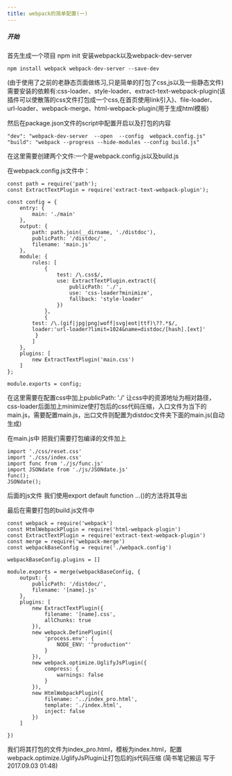 ```yaml
---
title: webpack的简单配置(一)
---
```

##### 开始
首先生成一个项目 npm init
安装webpack以及webpack-dev-server
```
npm install webpack webpack-dev-server --save-dev
```
(由于使用了之前的老静态页面做练习,只是简单的打包了css,js以及一些静态文件)
需要安装的依赖有:css-loader、style-loader、extract-text-webpack-plugin(该插件可以使散落的css文件打包成一个css,在首页使用link引入)、file-loader、url-loader、webpack-merge、html-webpack-plugin(用于生成html模板)

然后在package.json文件的script中配置开启以及打包的内容
```
"dev": "webpack-dev-server  --open  --config  webpack.config.js"
"build": "webpack --progress --hide-modules --config build.js"
```
在这里需要创建两个文件:一个是webpack.config.js以及build.js

在webpack.config.js文件中：
```
const path = require('path');
const ExtractTextPlugin = require('extract-text-webpack-plugin');

const config = {
    entry: {
        main: './main'
    },
    output: {
        path: path.join(__dirname, './distdoc'),
        publicPath: '/distdoc/',
        filename: 'main.js'
    },
    module: {
        rules: [
            {
                test: /\.css$/,
                use: ExtractTextPlugin.extract({
                	publicPath: './',
                    use: 'css-loader?minimize',
                    fallback: 'style-loader'
                })
            },
            {
		test: /\.(gif|jpg|png|woff|svg|eot|ttf)\??.*$/,
		loader:'url-loader?limit=1024&name=distdoc/[hash].[ext]'
	     }
        ]
    },
    plugins: [
        new ExtractTextPlugin('main.css')
    ]
};

module.exports = config;
```
在这里需要在配置css中加上publicPath: './' 让css中的资源地址为相对路径，css-loader后面加上minimize使打包后的css代码压缩，入口文件为当下的main.js，需要配置main.js，出口文件则配置为distdoc文件夹下面的main.js(自动生成)

在main.js中 把我们需要打包编译的文件加上
```
import './css/reset.css'
import './css/index.css'
import func from './js/func.js'
import JSONdate from './js/JSONdate.js'
func();
JSONdate();
```
后面的js文件 我们使用export default function ...()的方法将其导出

最后在需要打包的build.js文件中
```
const webpack = require('webpack')
const HtmlWebpackPlugin = require('html-webpack-plugin')
const ExtractTextPlugin = require('extract-text-webpack-plugin')
const merge = require('webpack-merge')
const webpackBaseConfig = require('./webpack.config')

webpackBaseConfig.plugins = []

module.exports = merge(webpackBaseConfig, {
	output: {
		publicPath: '/distdoc/',
		filename: '[name].js'
	},
	plugins: [
		new ExtractTextPlugin({
			filename: '[name].css',
			allChunks: true
		}),
		new webpack.DefinePlugin({
			'process.env': {
				NODE_ENV: '"production"'
			}
		}),
		new webpack.optimize.UglifyJsPlugin({ 
			compress: {
				warnings: false
			}
		}),
		new HtmlWebpackPlugin({
			filename: '../index_pro.html',
            template: './index.html',
            inject: false
		})
	]

})
```
我们将其打包的文件为index_pro.html，模板为index.html，配置webpack.optimize.UglifyJsPlugin让打包后的js代码压缩
(简书笔记搬运 写于2017.09.03 01:48)